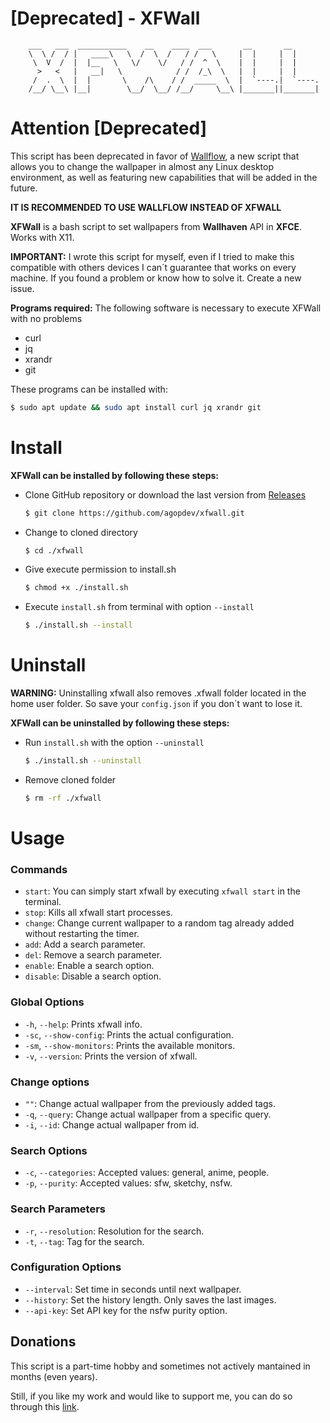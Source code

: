 # [Deprecated] - XFWall
        ___   ___  ___________    __    ____  ___       __       __      
        \  \ /  / |   ____\   \  /  \  /   / /   \     |  |     |  |     
         \  V  /  |  |__   \   \/    \/   / /  ^  \    |  |     |  |     
          >   <   |   __|   \            / /  /_\  \   |  |     |  |     
         /  .  \  |  |       \    /\    / /  _____  \  |  `----.|  `----.
        /__/ \__\ |__|        \__/  \__/ /__/     \__\ |_______||_______|

# Attention [Deprecated]
This script has been deprecated in favor of [Wallflow](https://github.com/agopdev/wallflow), a new script that allows you to change the wallpaper in almost any Linux desktop environment, as well as featuring new capabilities that will be added in the future.

**IT IS RECOMMENDED TO USE WALLFLOW INSTEAD OF XFWALL**

**XFWall** is a bash script to set wallpapers from **Wallhaven** API in **XFCE**. Works with X11.

**IMPORTANT:** I wrote this script for myself, even if I tried to make this compatible with others devices I can´t guarantee that works on every machine. If you found a problem or know how to solve it. Create a new issue.

__Programs required:__ The following software is necessary to execute XFWall with no problems
- curl
- jq
- xrandr
- git

These programs can be installed with:
```bash
$ sudo apt update && sudo apt install curl jq xrandr git
```

# Install
__XFWall can be installed by following these steps:__

+ Clone GitHub repository or download the last version from [Releases](https://github.com/agopdev/xfwall/releases)

    ```bash
    $ git clone https://github.com/agopdev/xfwall.git
    ```
+ Change to cloned directory

    ```bash
    $ cd ./xfwall
    ```
+ Give execute permission to install.sh

    ```bash
    $ chmod +x ./install.sh
    ```
+ Execute `install.sh` from terminal with option `--install`

    ```bash
    $ ./install.sh --install
    ```

# Uninstall
**WARNING:** Uninstalling xfwall also removes .xfwall folder located in the home user folder. So save your `config.json` if you don´t want to lose it.

__XFWall can be uninstalled by following these steps:__

+ Run `install.sh` with the option `--uninstall`

    ```bash
    $ ./install.sh --uninstall
    ```

+ Remove cloned folder

    ```bash
    $ rm -rf ./xfwall
    ```

# Usage
### Commands
- `start`: You can simply start xfwall by executing `xfwall start` in the terminal.
- `stop`: Kills all xfwall start processes.
- `change`: Change current wallpaper to a random tag already added without restarting the timer.
- `add`: Add a search parameter.
- `del`: Remove a search parameter.
- `enable`: Enable a search option.
- `disable`: Disable a search option.

### Global Options
- `-h`, `--help`: Prints xfwall info.
- `-sc`, `--show-config`: Prints the actual configuration.
- `-sm`, `--show-monitors`: Prints the available monitors.
- `-v`, `--version`: Prints the version of xfwall.

### Change options
- `""`: Change actual wallpaper from the previously added tags.
- `-q`, `--query`: Change actual wallpaper from a specific query.
- `-i`, `--id`: Change actual wallpaper from id.

### Search Options
- `-c`, `--categories`: Accepted values: general, anime, people.
- `-p`, `--purity`: Accepted values: sfw, sketchy, nsfw.

### Search Parameters
- `-r`, `--resolution`: Resolution for the search.
- `-t`, `--tag`: Tag for the search.

### Configuration Options
- `--interval`: Set time in seconds until next wallpaper.
- `--history`: Set the history length. Only saves the last images.
- `--api-key`: Set API key for the nsfw purity option.


## Donations
This script is a part-time hobby and sometimes not actively mantained in months (even years). 

Still, if you like my work and would like to support me, you can do so through this [link](https://paypal.me/agopdev).
